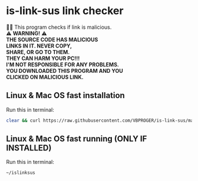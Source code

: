 # is-link-sus link checker
:male_detective: This program checks if link is malicious.
<br>
⚠️ **WARNING!** ⚠️
<br>
**THE SOURCE CODE HAS MALICIOUS**
<br>
**LINKS IN IT. NEVER COPY,**
<br>
**SHARE, OR GO TO THEM.**
<br>
**THEY CAN HARM YOUR PC!!!**
<br>
**I'M NOT RESPONSIBLE FOR ANY PROBLEMS.**
<br>
**YOU DOWNLOADED THIS PROGRAM AND YOU**
<br>
**CLICKED ON MALICIOUS LINK.**
<br>
## Linux & Mac OS fast installation
Run this in terminal:
```bash
clear && curl https://raw.githubusercontent.com/VBPROGER/is-link-sus/main/isLinkSUS > islinksus && chmod +x islinksus
```
## Linux & Mac OS fast running (ONLY IF INSTALLED)
Run this in terminal:
```bash
~/islinksus
```
